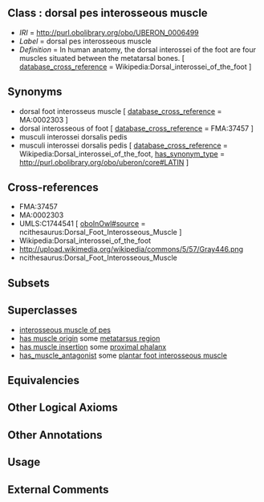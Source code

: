 
## Class : dorsal pes interosseous muscle

 * *IRI* = http://purl.obolibrary.org/obo/UBERON_0006499
 * *Label* = dorsal pes interosseous muscle
 * *Definition* = In human anatomy, the dorsal interossei of the foot are four muscles situated between the metatarsal bones. [ [database_cross_reference](../../ef/oboInOwl#hasDbXref.md) = Wikipedia:Dorsal_interossei_of_the_foot ]

## Synonyms

 * dorsal foot interosseus muscle [ [database_cross_reference](../../ef/oboInOwl#hasDbXref.md) = MA:0002303 ]
 * dorsal interosseous of foot [ [database_cross_reference](../../ef/oboInOwl#hasDbXref.md) = FMA:37457 ]
 * musculi interossei dorsalis pedis
 * musculi interossei dorsalis pedis [ [database_cross_reference](../../ef/oboInOwl#hasDbXref.md) = Wikipedia:Dorsal_interossei_of_the_foot, [has_synonym_type](../../pe/oboInOwl#hasSynonymType.md) = http://purl.obolibrary.org/obo/uberon/core#LATIN ]

## Cross-references

 * FMA:37457
 * MA:0002303
 * UMLS:C1744541 [ [oboInOwl#source](../../ce/oboInOwl#source.md) = ncithesaurus:Dorsal_Foot_Interosseous_Muscle ]
 * Wikipedia:Dorsal_interossei_of_the_foot
 * http://upload.wikimedia.org/wikipedia/commons/5/57/Gray446.png
 * ncithesaurus:Dorsal_Foot_Interosseous_Muscle

## Subsets


## Superclasses

 * [interosseous muscle of pes](../../UBERON/97/UBERON_0006497.md)
 * [has muscle origin](../../RO/72/RO_0002372.md) some [metatarsus region](../../UBERON/83/UBERON_0000983.md)
 * [has muscle insertion](../../RO/73/RO_0002373.md) some [proximal phalanx](../../UBERON/02/UBERON_0004302.md)
 * [has_muscle_antagonist](../../core#has/st/core#has_muscle_antagonist.md) some [plantar foot interosseous muscle](../../UBERON/02/UBERON_0006502.md)

## Equivalencies


## Other Logical Axioms


## Other Annotations


## Usage


## External Comments


